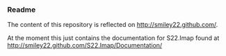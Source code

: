 ### Readme

The content of this repository is reflected on http://smiley22.github.com/.

At the moment this just contains the documentation for S22.Imap found at http://smiley22.github.com/S22.Imap/Documentation/
